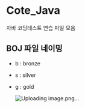 # Cote_Java
자바 코딩테스트 연습 파일 모음

## BOJ 파일 네이밍
- b : bronze
- s : silver
- g : gold

  ![Uploading image.png…]()
